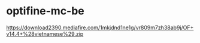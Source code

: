 # optifine-mc-be
https://download2390.mediafire.com/1mkjdnd1ne1g/vr809m7zh38ab9j/OF+v14.4+%28vietnamese%29.zip
